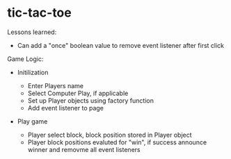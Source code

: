 # tic-tac-toe

Lessons learned:
- Can add a "once" boolean value to remove event listener after first click


Game Logic:
- Initilization
    - Enter Players name
    - Select Computer Play, if applicable
    - Set up Player objects using factory function
    - Add event listener to page

- Play game
    - Player select block, block position stored in Player object
    - Player block positions evaluted for "win", if success announce winner and removme all event listeners